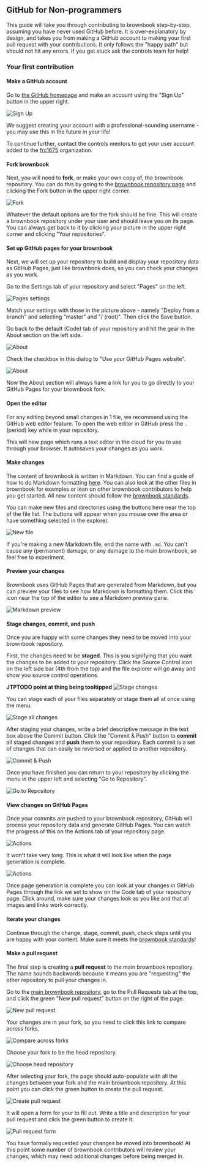 ## GitHub for Non-programmers

This guide will take you through contributing to brownbook step-by-step, assuming you have never used GitHub before. 
It is over-explanatory by design, and takes you from making a GitHub account to making your first pull request with your contributions. 
It only follows the "happy path" but should not hit any errors. 
If you get stuck ask the controls team for help!

### Your first contribution

#### Make a GitHub account
Go to [the GitHub homepage](https://github.com) and make an account using the "Sign Up" button in the upper right.

![Sign Up](./images/signup.PNG)

We suggest creating your account with a professional-sounding username - you may use this in the future in your life!

To continue further, contact the controls mentors to get your user account added to the [frc1675](https://github.com/frc1675) organization.

#### Fork brownbook
Next, you will need to **fork**, or make your own copy of, the brownbook repository. 
You can do this by going to the [brownbook repository page](https://github.com/frc1675/brownbook) and clicking the Fork button in the upper right corner.

![Fork](./images/fork.PNG)

Whatever the default options are for the fork should be fine. 
This will create a brownbook repository under your user and should leave you on its page. 
You can always get back to it by clicking your picture in the upper right corner and clicking "Your repositories".

#### Set up GitHub pages for your brownbook
Next, we will set up your repository to build and display your repository data as GitHub Pages, just like brownbook does, so you can check your changes as you work.

Go to the Settings tab of your repository and select "Pages" on the left.

![Pages settings](./images/pages-settings.PNG)

Match your settings with those in the picture above - namely "Deploy from a branch" and selecting "master" and "/ (root)". 
Then click the Save button.

Go back to the default (Code) tab of your repository and hit the gear in the About section on the left side.

![About](./images/about.PNG)

Check the checkbox in this dialog to "Use your GitHub Pages website".

![About](./images/about-settings.PNG)

Now the About section will always have a link for you to go directly to your GitHub Pages for your brownbook fork.

#### Open the editor
For any editing beyond small changes in 1 file, we recommend using the GitHub web editor feature.
To open the web editor in GitHub press the `.` (period) key while in your repository.

This will new page which runs a text editor in the cloud for you to use through your browser. 
It autosaves your changes as you work.

#### Make changes
The content of brownbook is written in Markdown. 
You can find a guide of how to do Markdown formatting [here](https://docs.github.com/en/get-started/writing-on-github/getting-started-with-writing-and-formatting-on-github/basic-writing-and-formatting-syntax). 
You can also look at the other files in brownbook for examples or lean on other brownbook contributors to help you get started. 
All new content should follow the [brownbook standards](./standards.md).

You can make new files and directories using the buttons here near the top of the file list.
The buttons will appear when you mouse over the area or have something selected in the explorer.

![New file](./images/new-file.PNG)

If you're making a new Markdown file, end the name with `.md`.
You can't cause any (permanent) damage, or any damage to the main brownbook, so feel free to experiment.

#### Preview your changes
Brownbook uses GitHub Pages that are generated from Markdown, but you can preview your files to see how Markdown is formatting them. 
Click this icon near the top of the editor to see a Markdown preview pane.

![Markdown preview](./images/md-preview.PNG)

#### Stage changes, commit, and push
Once you are happy with some changes they need to be moved into your brownbook repository.

First, the changes need to be **staged**. 
This is you signifying that you want the changes to be added to your repository. 
Click the Source Control icon on the left side bar (4th from the top) and the file explorer will go away and show you source control operations.

**JTPTODO point at thing being tooltipped**
![Stage changes](./images/stage-changes.PNG)

You can stage each of your files separately or stage them all at once using the menu.

![Stage all changes](./images/stage-all-changes.PNG)

After staging your changes, write a brief descriptive message in the text box above the Commit button. 
Click the "Commit & Push" button to **commit** all staged changes and **push** them to your repository. 
Each commit is a set of changes that can easily be reversed or applied to another repository.

![Commit & Push](./images/commit-and-push.PNG)

Once you have finished you can return to your repository by clicking the menu in the upper left and selecting "Go to Repository".

![Go to Repository](./images/go-to-repo.PNG)

#### View changes on GitHub Pages
Once your commits are pushed to your brownbook repository, GitHub will process your repository data and generate GitHub Pages. 
You can watch the progress of this on the Actions tab of your repository page.

![Actions](./images/actions.PNG)

It won't take very long. 
This is what it will look like when the page generation is complete.

![Actions](./images/actions-done.PNG)

Once page generation is complete you can look at your changes in GitHub Pages through the link we set to show on the Code tab of your repository page. 
Click around, make sure your changes look as you like and that all images and links work correctly.

#### Iterate your changes
Continue through the change, stage, commit, push, check steps until you are happy with your content. 
Make sure it meets the [brownbook standards](./standards.md)!

#### Make a pull request
The final step is creating a **pull request** to the main brownbook repository. 
The name sounds backwards because it means you are "requesting" the other repository to pull your changes in.

Go to the [main brownbook repository](https://github.com/frc1675/brownbook), go to the Pull Requests tab at the top, and click the green "New pull request" button on the right of the page.

![New pull request](./images/new-pr.PNG)

Your changes are in your fork, so you need to click this link to compare across forks.

![Compare across forks](./images/compare-across-forks.PNG)

Choose your fork to be the head repository.

![Choose head repository](./images/choose-head-repo.PNG)

After selecting your fork, the page should auto-populate with all the changes between your fork and the main brownbook repository. 
At this point you can click the green button to create the pull request.

![Create pull request](./images/create-pr-final.PNG)

It will open a form for your to fill out. 
Write a title and description for your pull request and click the green button to create it.

![Pull request form](./images/pr-form.PNG)

You have formally requested your changes be moved into brownbook! 
At this point some number of brownbook contributors will review your changes, which may need additional changes before being merged in.


